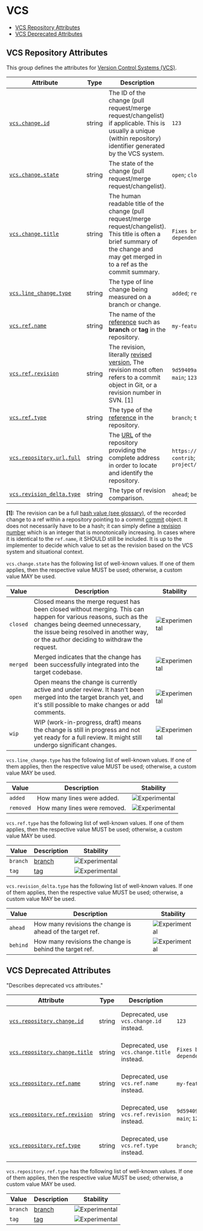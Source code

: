 <!--- Hugo front matter used to generate the website version of this page:
--->

<!-- NOTE: THIS FILE IS AUTOGENERATED. DO NOT EDIT BY HAND. -->
<!-- see templates/registry/markdown/attribute_namespace.md.j2 -->

# VCS

- [VCS Repository Attributes](#vcs-repository-attributes)
- [VCS Deprecated Attributes](#vcs-deprecated-attributes)

## VCS Repository Attributes

This group defines the attributes for [Version Control Systems (VCS)](https://en.wikipedia.org/wiki/Version_control).

| Attribute                                                                                     | Type   | Description                                                                                                                                                                                | Examples                                                                                                                             | Stability                                                        |
| --------------------------------------------------------------------------------------------- | ------ | ------------------------------------------------------------------------------------------------------------------------------------------------------------------------------------------ | ------------------------------------------------------------------------------------------------------------------------------------ | ---------------------------------------------------------------- |
| <a id="vcs-change-id" href="#vcs-change-id">`vcs.change.id`</a>                               | string | The ID of the change (pull request/merge request/changelist) if applicable. This is usually a unique (within repository) identifier generated by the VCS system.                           | `123`                                                                                                                                | ![Experimental](https://img.shields.io/badge/-experimental-blue) |
| <a id="vcs-change-state" href="#vcs-change-state">`vcs.change.state`</a>                      | string | The state of the change (pull request/merge request/changelist).                                                                                                                           | `open`; `closed`; `merged`                                                                                                           | ![Experimental](https://img.shields.io/badge/-experimental-blue) |
| <a id="vcs-change-title" href="#vcs-change-title">`vcs.change.title`</a>                      | string | The human readable title of the change (pull request/merge request/changelist). This title is often a brief summary of the change and may get merged in to a ref as the commit summary.    | `Fixes broken thing`; `feat: add my new feature`; `[chore] update dependency`                                                        | ![Experimental](https://img.shields.io/badge/-experimental-blue) |
| <a id="vcs-line-change-type" href="#vcs-line-change-type">`vcs.line_change.type`</a>          | string | The type of line change being measured on a branch or change.                                                                                                                              | `added`; `removed`                                                                                                                   | ![Experimental](https://img.shields.io/badge/-experimental-blue) |
| <a id="vcs-ref-name" href="#vcs-ref-name">`vcs.ref.name`</a>                                  | string | The name of the [reference](https://git-scm.com/docs/gitglossary#def_ref) such as **branch** or **tag** in the repository.                                                                 | `my-feature-branch`; `tag-1-test`                                                                                                    | ![Experimental](https://img.shields.io/badge/-experimental-blue) |
| <a id="vcs-ref-revision" href="#vcs-ref-revision">`vcs.ref.revision`</a>                      | string | The revision, literally [revised version](https://www.merriam-webster.com/dictionary/revision), The revision most often refers to a commit object in Git, or a revision number in SVN. [1] | `9d59409acf479dfa0df1aa568182e43e43df8bbe28d60fcf2bc52e30068802cc`; `main`; `123`; `HEAD`                                            | ![Experimental](https://img.shields.io/badge/-experimental-blue) |
| <a id="vcs-ref-type" href="#vcs-ref-type">`vcs.ref.type`</a>                                  | string | The type of the [reference](https://git-scm.com/docs/gitglossary#def_ref) in the repository.                                                                                               | `branch`; `tag`                                                                                                                      | ![Experimental](https://img.shields.io/badge/-experimental-blue) |
| <a id="vcs-repository-url-full" href="#vcs-repository-url-full">`vcs.repository.url.full`</a> | string | The [URL](https://en.wikipedia.org/wiki/URL) of the repository providing the complete address in order to locate and identify the repository.                                              | `https://github.com/opentelemetry/open-telemetry-collector-contrib`; `https://gitlab.com/my-org/my-project/my-projects-project/repo` | ![Experimental](https://img.shields.io/badge/-experimental-blue) |
| <a id="vcs-revision-delta-type" href="#vcs-revision-delta-type">`vcs.revision_delta.type`</a> | string | The type of revision comparison.                                                                                                                                                           | `ahead`; `behind`                                                                                                                    | ![Experimental](https://img.shields.io/badge/-experimental-blue) |

**[1]:** The revision can be a full [hash value (see glossary)](https://nvlpubs.nist.gov/nistpubs/FIPS/NIST.FIPS.186-5.pdf),
of the recorded change to a ref within a repository pointing to a
commit [commit](https://git-scm.com/docs/git-commit) object. It does
not necessarily have to be a hash; it can simply define a
[revision number](https://svnbook.red-bean.com/en/1.7/svn.tour.revs.specifiers.html)
which is an integer that is monotonically increasing. In cases where
it is identical to the `ref.name`, it SHOULD still be included. It is
up to the implementer to decide which value to set as the revision
based on the VCS system and situational context.

`vcs.change.state` has the following list of well-known values. If one of them applies, then the respective value MUST be used; otherwise, a custom value MAY be used.

| Value    | Description                                                                                                                                                                                                                                 | Stability                                                        |
| -------- | ------------------------------------------------------------------------------------------------------------------------------------------------------------------------------------------------------------------------------------------- | ---------------------------------------------------------------- |
| `closed` | Closed means the merge request has been closed without merging. This can happen for various reasons, such as the changes being deemed unnecessary, the issue being resolved in another way, or the author deciding to withdraw the request. | ![Experimental](https://img.shields.io/badge/-experimental-blue) |
| `merged` | Merged indicates that the change has been successfully integrated into the target codebase.                                                                                                                                                 | ![Experimental](https://img.shields.io/badge/-experimental-blue) |
| `open`   | Open means the change is currently active and under review. It hasn't been merged into the target branch yet, and it's still possible to make changes or add comments.                                                                      | ![Experimental](https://img.shields.io/badge/-experimental-blue) |
| `wip`    | WIP (work-in-progress, draft) means the change is still in progress and not yet ready for a full review. It might still undergo significant changes.                                                                                        | ![Experimental](https://img.shields.io/badge/-experimental-blue) |

`vcs.line_change.type` has the following list of well-known values. If one of them applies, then the respective value MUST be used; otherwise, a custom value MAY be used.

| Value     | Description                  | Stability                                                        |
| --------- | ---------------------------- | ---------------------------------------------------------------- |
| `added`   | How many lines were added.   | ![Experimental](https://img.shields.io/badge/-experimental-blue) |
| `removed` | How many lines were removed. | ![Experimental](https://img.shields.io/badge/-experimental-blue) |

`vcs.ref.type` has the following list of well-known values. If one of them applies, then the respective value MUST be used; otherwise, a custom value MAY be used.

| Value    | Description                                                                                      | Stability                                                        |
| -------- | ------------------------------------------------------------------------------------------------ | ---------------------------------------------------------------- |
| `branch` | [branch](https://git-scm.com/docs/gitglossary#Documentation/gitglossary.txt-aiddefbranchabranch) | ![Experimental](https://img.shields.io/badge/-experimental-blue) |
| `tag`    | [tag](https://git-scm.com/docs/gitglossary#Documentation/gitglossary.txt-aiddeftagatag)          | ![Experimental](https://img.shields.io/badge/-experimental-blue) |

`vcs.revision_delta.type` has the following list of well-known values. If one of them applies, then the respective value MUST be used; otherwise, a custom value MAY be used.

| Value    | Description                                               | Stability                                                        |
| -------- | --------------------------------------------------------- | ---------------------------------------------------------------- |
| `ahead`  | How many revisions the change is ahead of the target ref. | ![Experimental](https://img.shields.io/badge/-experimental-blue) |
| `behind` | How many revisions the change is behind the target ref.   | ![Experimental](https://img.shields.io/badge/-experimental-blue) |

## VCS Deprecated Attributes

"Describes deprecated vcs attributes."

| Attribute                                                                                                 | Type   | Description                                 | Examples                                                                                  | Stability                                                                                                  |
| --------------------------------------------------------------------------------------------------------- | ------ | ------------------------------------------- | ----------------------------------------------------------------------------------------- | ---------------------------------------------------------------------------------------------------------- |
| <a id="vcs-repository-change-id" href="#vcs-repository-change-id">`vcs.repository.change.id`</a>          | string | Deprecated, use `vcs.change.id` instead.    | `123`                                                                                     | ![Deprecated](https://img.shields.io/badge/-deprecated-red)<br>Deprecated, use `vcs.change.id` instead.    |
| <a id="vcs-repository-change-title" href="#vcs-repository-change-title">`vcs.repository.change.title`</a> | string | Deprecated, use `vcs.change.title` instead. | `Fixes broken thing`; `feat: add my new feature`; `[chore] update dependency`             | ![Deprecated](https://img.shields.io/badge/-deprecated-red)<br>Deprecated, use `vcs.change.title` instead. |
| <a id="vcs-repository-ref-name" href="#vcs-repository-ref-name">`vcs.repository.ref.name`</a>             | string | Deprecated, use `vcs.ref.name` instead.     | `my-feature-branch`; `tag-1-test`                                                         | ![Deprecated](https://img.shields.io/badge/-deprecated-red)<br>Deprecated, use `vcs.ref.name` instead.     |
| <a id="vcs-repository-ref-revision" href="#vcs-repository-ref-revision">`vcs.repository.ref.revision`</a> | string | Deprecated, use `vcs.ref.revision` instead. | `9d59409acf479dfa0df1aa568182e43e43df8bbe28d60fcf2bc52e30068802cc`; `main`; `123`; `HEAD` | ![Deprecated](https://img.shields.io/badge/-deprecated-red)<br>Deprecated, use `vcs.ref.revision` instead. |
| <a id="vcs-repository-ref-type" href="#vcs-repository-ref-type">`vcs.repository.ref.type`</a>             | string | Deprecated, use `vcs.ref.type` instead.     | `branch`; `tag`                                                                           | ![Deprecated](https://img.shields.io/badge/-deprecated-red)<br>Deprecated, use `vcs.ref.type` instead.     |

`vcs.repository.ref.type` has the following list of well-known values. If one of them applies, then the respective value MUST be used; otherwise, a custom value MAY be used.

| Value    | Description                                                                                      | Stability                                                        |
| -------- | ------------------------------------------------------------------------------------------------ | ---------------------------------------------------------------- |
| `branch` | [branch](https://git-scm.com/docs/gitglossary#Documentation/gitglossary.txt-aiddefbranchabranch) | ![Experimental](https://img.shields.io/badge/-experimental-blue) |
| `tag`    | [tag](https://git-scm.com/docs/gitglossary#Documentation/gitglossary.txt-aiddeftagatag)          | ![Experimental](https://img.shields.io/badge/-experimental-blue) |
